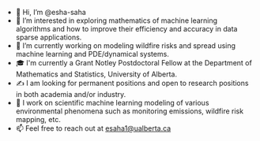 - 👋 Hi, I’m @esha-saha
- 👀 I’m interested in exploring mathematics of machine learning algorithms and how to improve their efficiency and accuracy in data sparse applications.
- 🌱 I’m currently working on modeling wildfire risks and spread using machine learning and PDE/dynamical systems.
- 🎓 I'm currently a Grant Notley Postdoctoral Fellow at the Department of Mathematics and Statistics, University of Alberta.
- ✍️ I am looking for permanent positions and open to research positions in both academia and/or industry.
- 💞️ I work on scientific machine learning modeling of various environmental phenomena such as monitoring emissions, wildfire risk mapping, etc.
- 📫 Feel free to reach out at esaha1@ualberta.ca

<!---
esha-saha/esha-saha is a ✨ special ✨ repository because its `README.md` (this file) appears on your GitHub profile.
You can click the Preview link to take a look at your changes.
--->
